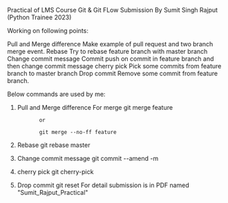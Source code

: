Practical of LMS Course Git & Git FLow
Submission By Sumit Singh Rajput (Python Trainee 2023)

Working on following points:

Pull and Merge difference
Make example of pull request and two branch merge event.
Rebase
Try to rebase feature branch with master branch
Change commit message
Commit push on commit in feature branch and then change commit message
cherry pick
Pick some commits from feature branch to master branch
Drop commit
Remove some commit from feature branch.

Below commands are used by me:
1. Pull and Merge difference
For merge
              git merge feature
              
              or
              
              git merge --no-ff feature
2. Rebase
              git rebase master 
3. Change commit message
              git commit --amend -m <commit message> 
4. cherry pick
              git cherry-pick <ref number>   
5. Drop commit
              git reset <ref number>
For detail submission is in PDF named "Sumit_Rajput_Practical"